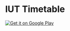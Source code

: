 # IUT Timetable
<a href='https://play.google.com/store/apps/details?id=com.alefimenko.iuttimetable&pcampaignid=MKT-Other-global-all-co-prtnr-py-PartBadge-Mar2515-1'><img alt='Get it on Google Play' src='https://play.google.com/intl/en_us/badges/images/generic/en_badge_web_generic.png'/></a>
